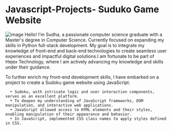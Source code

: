 # Javascript-Projects- Suduko Game Website
![image](https://github.com/user-attachments/assets/a6bdd95c-ffeb-495e-b743-40b296392a08)
Hello! I'm Sudha, a passionate computer science graduate with a Master's degree in Computer Science. Currently focused on expanding my skills in Python full-stack development. My goal is to integrate my knowledge of front-end and back-end technologies to create seamless user experiences and impactful digital solutions.I am fortunate to be part of Hejex Technology, where I am actively advancing my knowledge and skills under their guidance.

To further enrich my front-end development skills, I have embarked on a project to create a Sudoku game website using JavaScript. 
      
      • Sudoku, with intricate logic and user interaction components, serves as an excellent platform.                                                                              
      • To deepen my understanding of JavaScript frameworks, DOM manipulation, and interactive web applications.                                       
      • JavaScript allowed access to HTML elements and their styles, enabling manipulation of their appearance and behavior.
      • In JavaScript, implemented CSS class names to apply styles defined in CSS.               
